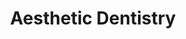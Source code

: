 ---
templateKey: specialties-page
language: en
title: Aesthetic Dentistry
redirects: /especialidades/estetica/dental
hero:
  display: true
  type: default
  image: /img/hero-aesthetic-dentistry.jpg
  parallax: false
  title: >
    <span class="bebas" style="font-family:Bebas Neue Bold;color:white;font-weight:lighter">Aesthetic Dentistry</span>
  indicator: false
  halfSize: true
quote:
  title: ''
  body: >
    Es siempre el resultado de la búsqueda de la excelencia profesional y de un esfuerzo inteligente por el mejoramiento continuo. La capacitación permanente en nuevas tendencias y filosofías terapéuticas, la honestidad, el uso eficiente de los recursos y el trato cordial a las personas generan los mayores niveles de satisfacción en todos nuestros pacientes.
  author: María José Tirado
  footer:
    position: Coordinación Clínica
    clinic: DENTAL VIP, Especialidades Odontológicas s.c.
lightQuote:
  color: '#fff'
  display: true
  img:
    ld: /img/quotes-phillosophy.jpg
    pt: /img/quotes-phillosophy-portrait.jpg
  content: EL RESPETO A LA VIDA Y A LA INTEGRIDAD DE LA PERSONA HUMANA, EL FOMENTO Y LA PRESERVACIÓN DE LA SALUD, COMO COMPONENTE DEL DESARROLLO Y BIENESTAR SOCIAL Y SU PROYECCIÓN EFECTIVA A LA COMUNIDAD, CONSTITUYEN EN TODAS LAS CIRCUNSTANCIAS EL DEBER PRIMORDIAL DEL ODONTÓLOGO. "
procedures:
  display: true
  title: Give your Health the Value It Deserves!
  procedures:
    - title: Facilities
      to: /en/the-clinic/facilities/
      img: /img/procedures-facilities.jpg
    - title: Technology
      to: /en/the-clinic/technology/
      img: /img/procedures-technology.jpg
    - title: Professional Staff
      to:  /en/professional-staff/
      img: /img/procedures-professionals.png
---